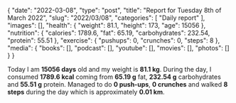 {
    "date": "2022-03-08",
    "type": "post",
    "title": "Report for Tuesday 8th of March 2022",
    "slug": "2022\/03\/08",
    "categories": [
        "Daily report"
    ],
    "images": [],
    "health": {
        "weight": 81.1,
        "height": 173,
        "age": 15056
    },
    "nutrition": {
        "calories": 1789.6,
        "fat": 65.19,
        "carbohydrates": 232.54,
        "protein": 55.51
    },
    "exercise": {
        "pushups": 0,
        "crunches": 0,
        "steps": 8
    },
    "media": {
        "books": [],
        "podcast": [],
        "youtube": [],
        "movies": [],
        "photos": []
    }
}

Today I am <strong>15056 days</strong> old and my weight is <strong>81.1 kg</strong>. During the day, I consumed <strong>1789.6 kcal</strong> coming from <strong>65.19 g</strong> fat, <strong>232.54 g</strong> carbohydrates and <strong>55.51 g</strong> protein. Managed to do <strong>0 push-ups</strong>, <strong>0 crunches</strong> and walked <strong>8 steps</strong> during the day which is approximately <strong>0.01 km</strong>.